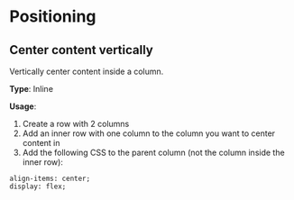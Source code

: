 # Positioning

## Center content vertically
Vertically center content inside a column.

**Type**: Inline

**Usage**:
1. Create a row with 2 columns
2. Add an inner row with one column to the column you want to center content in
3. Add the following CSS to the parent column (not the column inside the inner row):
```
align-items: center;
display: flex;
```